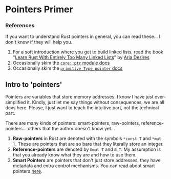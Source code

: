 # Pointers Primer

### References
If you want to understand Rust pointers in general, you can read these... I don't know if they will help you.  
1. For a soft introduction where you get to build linked lists, read the book "[Learn Rust With Entirely Too Many Linked Lists](https://rust-unofficial.github.io/too-many-lists/)" by [Aria Desires](https://faultlore.com/blah/) 
2. Occasionally skim the [`core::ptr` module docs](https://doc.rust-lang.org/core/ptr/index.html)
3. Occasionally skim the [`primitive Type pointer` docs](https://doc.rust-lang.org/core/primitive.pointer.html)


## Intro to 'pointers'
Pointers are variables that store memory addresses. I know I have just over-simplified it. Kindly, just let me say things without consequences, we are all devs here. Please, I just want to teach the intuitive part, not the technical part.    

There are many kinds of pointers: smart-pointers, raw-pointers, reference-pointers... others that the author doesn't know yet...  


1. **Raw-pointers** in Rust are denoted with the symbols `*const T` and `*mut T`. These are pointers that are so bare that they literally store an integer.  
2. **Reference-pointers** are denoted by `&mut T` and `& T`. My assumption is that you already know what they are and how to use them.
3. **Smart Pointers** are pointers that don't just store addresses, they have metadata and extra control mechanisms. You can read about smart pointers [here](https://doc.rust-lang.org/book/ch15-00-smart-pointers.html).  